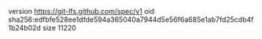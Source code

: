 version https://git-lfs.github.com/spec/v1
oid sha256:edfbfe528ee1dfde594a365040a7944d5e56f6a685e1ab7fd25cdb4f1b24b02d
size 11220
